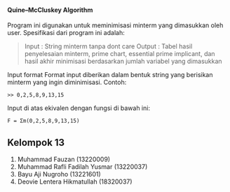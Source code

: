 #### Quine–McCluskey Algorithm ####
Program ini digunakan untuk meminimisasi minterm yang dimasukkan oleh user. Spesifikasi dari program ini adalah:
> Input  : String minterm tanpa dont care
> Output : Tabel hasil penyelesaian minterm, prime chart, essential prime implicant, dan hasil akhir minimisasi berdasarkan jumlah variabel yang dimasukkan

Input format
Format input diberikan dalam bentuk string yang berisikan minterm yang ingin diminimisasi. Contoh:

	>> 0,2,5,8,9,13,15

Input di atas ekivalen dengan fungsi di bawah ini:

	F = Σm(0,2,5,8,9,13,15)

## Kelompok 13
1. Muhammad Fauzan (13220009)
2. Muhammad Rafli Fadilah Yusmar (13220037)
3. Bayu Aji Nugroho (13221601)
4. Deovie Lentera Hikmatullah (18320037)

